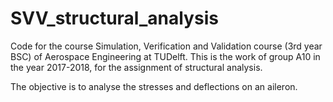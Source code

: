 # SVV_structural_analysis

Code for the course Simulation, Verification and Validation course 
(3rd year BSC) of Aerospace Engineering at TUDelft. This is the
work of group A10 in the year 2017-2018, for the assignment of
structural analysis.

The objective is to analyse the stresses and deflections on an
aileron. 
